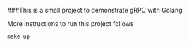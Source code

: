###This is a small project to demonstrate gRPC with Golang

More instructions to run this project follows

```make up```